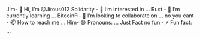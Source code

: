 Jim- 👋 Hi, I’m @Jirous012
Solidarity - 👀 I’m interested in ...
Rust - 🌱 I’m currently learning ...
BitcoinFi- 💞️ I’m looking to collaborate on ...
no you cant - 📫 How to reach me ...
Him- 😄 Pronouns: ...
Just Fact no fun - ⚡ Fun fact: ...

<!---
Jirous012/Jirous012 is a ✨ special ✨ repository because its `README.md` (this file) appears on your GitHub profile.
You can click the Preview link to take a look at your changes.
--->

